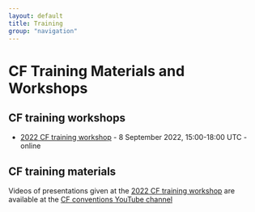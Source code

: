 ```yaml
---
layout: default
title: Training
group: "navigation"
---
```


# CF Training Materials and Workshops

## CF training workshops

* [2022 CF training workshop][2022] - 8 September 2022, 15:00-18:00 UTC - online

## CF training materials

Videos of presentations given at the [2022 CF training workshop][2022] are available at the [CF conventions YouTube channel][YouTube]


[2022]: 2022-Training-Workshop.html
[YouTube]: https://www.youtube.com/channel/UCKLq7PCVonFJA0ec98SMFZA